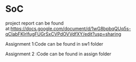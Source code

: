# SoC
project report can be found at:https://docs.google.com/document/d/1wG8bpbqQUq5s-qClabFKIrlfugFUGrSxCVPdOVVdfXY/edit?usp=sharing

Assignment 1:Code can be found in sw1 folder 

Assignment 2 :Code can be found in assign folder
